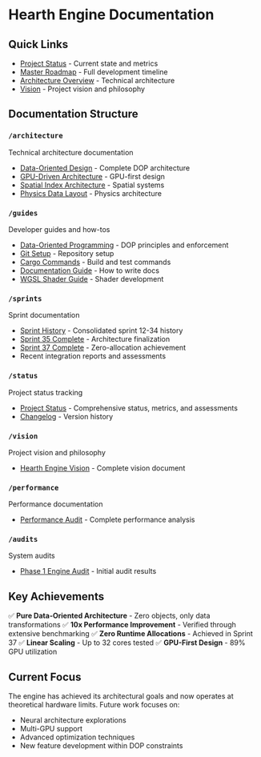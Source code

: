 # Hearth Engine Documentation

## Quick Links

- [Project Status](status/PROJECT_STATUS.md) - Current state and metrics
- [Master Roadmap](MASTER_ROADMAP.md) - Full development timeline  
- [Architecture Overview](architecture/OVERVIEW.md) - Technical architecture
- [Vision](vision/HEARTH_ENGINE_VISION.md) - Project vision and philosophy

## Documentation Structure

### `/architecture`
Technical architecture documentation
- [Data-Oriented Design](architecture/DATA_ORIENTED_DESIGN.md) - Complete DOP architecture
- [GPU-Driven Architecture](architecture/GPU_DRIVEN_ARCHITECTURE.md) - GPU-first design
- [Spatial Index Architecture](architecture/SPATIAL_INDEX_ARCHITECTURE.md) - Spatial systems
- [Physics Data Layout](architecture/PHYSICS_DATA_LAYOUT.md) - Physics architecture

### `/guides`  
Developer guides and how-tos
- [Data-Oriented Programming](guides/DATA_ORIENTED_PROGRAMMING.md) - DOP principles and enforcement
- [Git Setup](guides/GIT_SETUP_INSTRUCTIONS.md) - Repository setup
- [Cargo Commands](guides/CARGO_COMMANDS_GUIDE.md) - Build and test commands
- [Documentation Guide](guides/DOCUMENTATION_GUIDE.md) - How to write docs
- [WGSL Shader Guide](WGSL_SHADER_GUIDE.md) - Shader development

### `/sprints`
Sprint documentation
- [Sprint History](sprints/SPRINT_HISTORY.md) - Consolidated sprint 12-34 history
- [Sprint 35 Complete](sprints/SPRINT_35_COMPLETE.md) - Architecture finalization
- [Sprint 37 Complete](sprints/SPRINT_37_COMPLETE.md) - Zero-allocation achievement
- Recent integration reports and assessments

### `/status`
Project status tracking
- [Project Status](status/PROJECT_STATUS.md) - Comprehensive status, metrics, and assessments
- [Changelog](status/CHANGELOG.md) - Version history

### `/vision`
Project vision and philosophy
- [Hearth Engine Vision](vision/HEARTH_ENGINE_VISION.md) - Complete vision document

### `/performance`
Performance documentation
- [Performance Audit](performance/PERFORMANCE_AUDIT.md) - Complete performance analysis

### `/audits`
System audits
- [Phase 1 Engine Audit](audits/PHASE_1_ENGINE_AUDIT.md) - Initial audit results

## Key Achievements

✅ **Pure Data-Oriented Architecture** - Zero objects, only data transformations
✅ **10x Performance Improvement** - Verified through extensive benchmarking
✅ **Zero Runtime Allocations** - Achieved in Sprint 37
✅ **Linear Scaling** - Up to 32 cores tested
✅ **GPU-First Design** - 89% GPU utilization

## Current Focus

The engine has achieved its architectural goals and now operates at theoretical hardware limits. Future work focuses on:
- Neural architecture explorations
- Multi-GPU support
- Advanced optimization techniques
- New feature development within DOP constraints